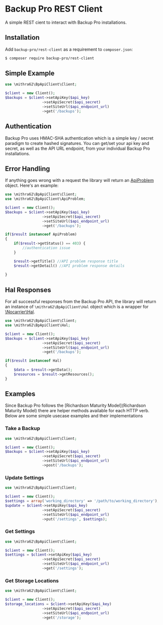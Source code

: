 # Backup Pro REST Client

A simple REST cient to interact with Backup Pro installations.

## Installation
Add `backup-pro/rest-client` as a requirement to `composer.json`:

```bash
$ composer require backup-pro/rest-client
```

## Simple Example


```php
use \mithra62\BpApiClient\Client;

$client = new Client();
$backups = $client->setApiKey($api_key)
                 ->setApiSecret($api_secret)
                 ->setSiteUrl($api_endpoint_url)
                 ->get('/backups');

```
## Authentication

Backup Pro uses HMAC-SHA authentication which is a simple key / secret paradigm to create hashed signatures. You can get/set your api key and secret, as well as the API URL endpoint, from your individual Backup Pro installations. 

## Error Handling

If anything goes wrong with a request the library will return an [ApiProblem](http://tools.ietf.org/html/draft-nottingham-http-problem-07 "ApiProblem") object. Here's an example:

```php
use \mithra62\BpApiClient\Client;
use \mithra62\BpApiClient\ApiProblem;

$client = new Client();
$backups = $client->setApiKey($api_key)
                 ->setApiSecret($api_secret)
                 ->setSiteUrl($api_endpoint_url)
                 ->get('/backups');

if($result instanceof ApiProblem) 
{
    if($result->getStatus() == 403) {
        //authentication issue
    }

	$result->getTitle() //API problem response title
	$result->getDetail() //API problem response details
	
}

```

## Hal Responses

For all successful responses from the Backup Pro API, the library will return an instance of `\mithra62\BpApiClient\Hal` object which is a wrapper for [\Nocarrier\Hal](https://github.com/blongden/hal). 

```php
use \mithra62\BpApiClient\Client;
use \mithra62\BpApiClient\Hal;

$client = new Client();
$backups = $client->setApiKey($api_key)
                 ->setApiSecret($api_secret)
                 ->setSiteUrl($api_endpoint_url)
                 ->get('/backups');

if($result instanceof Hal) 
{
    $data = $result->getData();
    $resources = $result->getResources();
}

```

## Examples

Since Backup Pro follows the [Richardson Maturity Model](Richardson Maturity Model) there are helper methods available for each HTTP verb. Below are some simple usecase examples and their implementations

### Take a Backup

```php
use \mithra62\BpApiClient\Client;

$client = new Client();
$backups = $client->setApiKey($api_key)
                 ->setApiSecret($api_secret)
                 ->setSiteUrl($api_endpoint_url)
                 ->post('/backups');

```

### Update Settings

```php
use \mithra62\BpApiClient\Client;

$client = new Client();
$settings = array('working_directory' => '/path/to/working_directory');
$update = $client->setApiKey($api_key)
                 ->setApiSecret($api_secret)
                 ->setSiteUrl($api_endpoint_url)
                 ->put('/settings', $settings);

```

### Get Settings

```php
use \mithra62\BpApiClient\Client;

$client = new Client();
$settings = $client->setApiKey($api_key)
                 ->setApiSecret($api_secret)
                 ->setSiteUrl($api_endpoint_url)
                 ->get('/settings');

```

### Get Storage Locations

```php
use \mithra62\BpApiClient\Client;

$client = new Client();
$storage_locations = $client->setApiKey($api_key)
                 ->setApiSecret($api_secret)
                 ->setSiteUrl($api_endpoint_url)
                 ->get('/storage');

```
